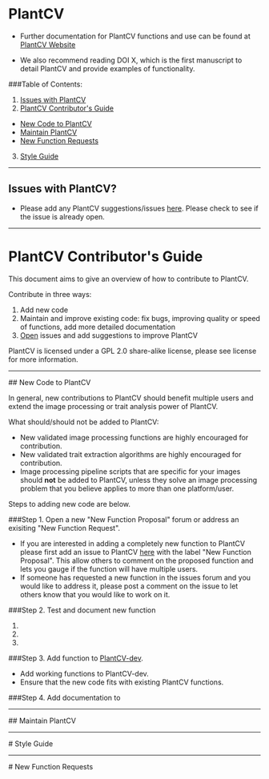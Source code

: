 # PlantCV

*  Further documentation for PlantCV functions and use can be found at [PlantCV Website](http://plantcv.danforthcenter.org/)

*  We also recommend reading DOI X, which is the first manuscript to detail PlantCV and provide examples of functionality.

###Table of Contents:
1.  [Issues with PlantCV](#issueswithplantcv)
2.  [PlantCV Contributor's Guide](#plantcvcontributorsguide)
  *  [New Code to PlantCV](#newcode)  
  *  [Maintain PlantCV](#maintainplantcv)
  *  [New Function Requests](#newfunctionrequesnts)
3.  [Style Guide](#styleguide)
___

## <a id="issueswithplantcv"></a>Issues with PlantCV?

  * Please add any PlantCV suggestions/issues [here](https://github.com/danforthcenter/plantcv/issues). Please check to see if the issue is already open.  

---

# <a id="plantcvcontributorsguide"></a>PlantCV Contributor's Guide

This document aims to give an overview of how to contribute to PlantCV.

Contribute in three ways:  
  1.  Add new code  
  2.  Maintain and improve existing code: fix bugs, improving quality or speed of functions, add more detailed documentation  
  3.  [Open](https://github.com/danforthcenter/plantcv/issues) issues and add suggestions to improve PlantCV  

PlantCV is licensed under a GPL 2.0 share-alike license, please see license for more information.

___
##<a id="newcode"></a> New Code to PlantCV

In general, new contributions to PlantCV should benefit multiple users and extend the image processing or trait analysis power of PlantCV.  

What should/should not be added to PlantCV:
  *  New validated image processing functions are highly encouraged for contribution.  
  *  New validated trait extraction algorithms are highly encouraged for contribution.  
  *  Image processing pipeline scripts that are specific for your images should **not** be added to PlantCV, unless they solve an image processing problem that you believe applies to more than one platform/user.

Steps to adding new code are below.  

###Step 1. Open a new "New Function Proposal" forum or address an exisiting "New Function Request".

  *  If you are interested in adding a completely new function to PlantCV please first add an issue to PlantCV [here](https://github.com/danforthcenter/plantcv/issues) with the label "New Function Proposal". This allow others to comment on the proposed function and lets you gauge if the function will have multiple users.
  *  If someone has requested a new function in the issues forum and you would like to address it, please post a comment on the issue to let others know that you would like to work on it.

###Step 2. Test and document new function

  1.
  2.
  3.

###Step 3. Add function to [PlantCV-dev](https://github.com/danforthcenter/plantcv/tree/master/lib/plantcv/dev).  

  *  Add working functions to PlantCV-dev.
  *  Ensure that the new code fits with existing PlantCV functions.

###Step 4. Add documentation to 


___
##<a id="maintainplantcv"></a> Maintain PlantCV


___
#<a id="styleguide"></a> Style Guide

___
#<a id="newfunctionrequests"></a> New Function Requests